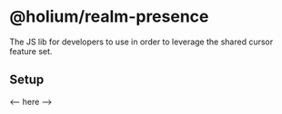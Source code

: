# @holium/realm-presence

The JS lib for developers to use in order to leverage the shared cursor feature set.

## Setup

<-- here -->
